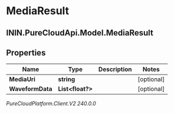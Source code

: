 # MediaResult

## ININ.PureCloudApi.Model.MediaResult

## Properties

|Name | Type | Description | Notes|
|------------ | ------------- | ------------- | -------------|
| **MediaUri** | **string** |  | [optional] |
| **WaveformData** | **List&lt;float?&gt;** |  | [optional] |



_PureCloudPlatform.Client.V2 240.0.0_

